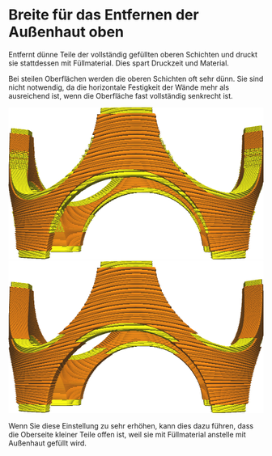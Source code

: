 Breite für das Entfernen der Außenhaut oben
====
Entfernt dünne Teile der vollständig gefüllten oberen Schichten und druckt sie stattdessen mit Füllmaterial. Dies spart Druckzeit und Material.

Bei steilen Oberflächen werden die oberen Schichten oft sehr dünn. Sie sind nicht notwendig, da die horizontale Festigkeit der Wände mehr als ausreichend ist, wenn die Oberfläche fast vollständig senkrecht ist.

![Vor dem Entfernen](../images/skin_preshrink_original.png)
![Nach dem Entfernen](../images/skin_preshrink_shrunk.png)

Wenn Sie diese Einstellung zu sehr erhöhen, kann dies dazu führen, dass die Oberseite kleiner Teile offen ist, weil sie mit Füllmaterial anstelle mit Außenhaut gefüllt wird.